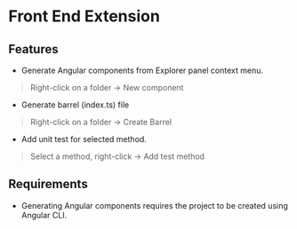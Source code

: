 # Front End Extension

## Features

* Generate Angular components from Explorer panel context menu.
> Right-click on a folder -> New component

* Generate barrel (index.ts) file
> Right-click on a folder -> Create Barrel

* Add unit test for selected method.
> Select a method, right-click -> Add test method

## Requirements

* Generating Angular components requires the project to be created using Angular CLI.